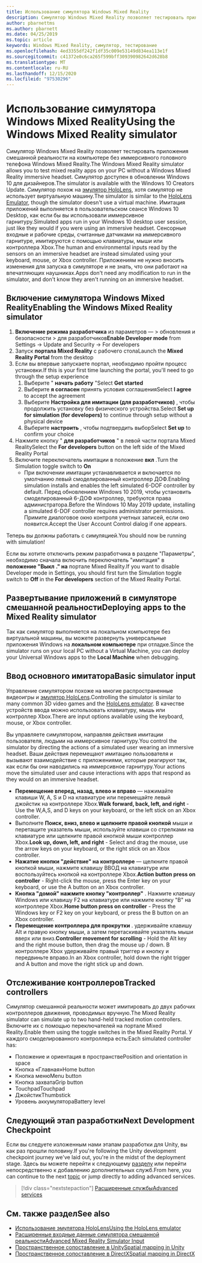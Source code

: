 ```yaml
---
title: Использование симулятора Windows Mixed Reality
description: Симулятор Windows Mixed Reality позволяет тестировать приложения смешанной реальности на компьютере без иммерсивного головного телефона Windows Mixed Reality.
author: pbarnettms
ms.author: pbarnett
ms.date: 04/25/2019
ms.topic: article
keywords: Windows Mixed Reality, симулятор, тестирование
ms.openlocfilehash: 4ed3355df242f1df35c009e53149d834ea113e1f
ms.sourcegitcommit: c41372e0c6ca265f599bff309390982642d628b8
ms.translationtype: MT
ms.contentlocale: ru-RU
ms.lasthandoff: 12/15/2020
ms.locfileid: "97530296"
---
```

# <a name="using-the-windows-mixed-reality-simulator"></a><span data-ttu-id="cc98b-104">Использование симулятора Windows Mixed Reality</span><span class="sxs-lookup"><span data-stu-id="cc98b-104">Using the Windows Mixed Reality simulator</span></span>

<span data-ttu-id="cc98b-105">Симулятор Windows Mixed Reality позволяет тестировать приложения смешанной реальности на компьютере без иммерсивного головного телефона Windows Mixed Reality.</span><span class="sxs-lookup"><span data-stu-id="cc98b-105">The Windows Mixed Reality simulator allows you to test mixed reality apps on your PC without a Windows Mixed Reality immersive headset.</span></span> <span data-ttu-id="cc98b-106">Симулятор доступен в обновлении Windows 10 для дизайнеров.</span><span class="sxs-lookup"><span data-stu-id="cc98b-106">The simulator is available with the Windows 10 Creators Update.</span></span> <span data-ttu-id="cc98b-107">Симулятор похож на [эмулятор HoloLens](using-the-hololens-emulator.md), хотя симулятор не использует виртуальную машину.</span><span class="sxs-lookup"><span data-stu-id="cc98b-107">The simulator is similar to the [HoloLens Emulator](using-the-hololens-emulator.md), though the simulator doesn't use a virtual machine.</span></span> <span data-ttu-id="cc98b-108">Имитация приложений выполняется в пользовательском сеансе Windows 10 Desktop, как если бы вы использовали иммерсивное гарнитуру.</span><span class="sxs-lookup"><span data-stu-id="cc98b-108">Simulated apps run in your Windows 10 desktop user session, just like they would if you were using an immersive headset.</span></span> <span data-ttu-id="cc98b-109">Сенсорные входные и рабочие среды, считанные датчиками на иммерсивного гарнитуре, имитируются с помощью клавиатуры, мыши или контроллера Xbox.</span><span class="sxs-lookup"><span data-stu-id="cc98b-109">The human and environmental inputs read by the sensors on an immersive headset are instead simulated using your keyboard, mouse, or Xbox controller.</span></span> <span data-ttu-id="cc98b-110">Приложениям не нужно вносить изменения для запуска в симуляторе и не знать, что они работают на впечатляющих наушниках.</span><span class="sxs-lookup"><span data-stu-id="cc98b-110">Apps don't need any modification to run in the simulator, and don't know they aren't running on an immersive headset.</span></span>

## <a name="enabling-the-windows-mixed-reality-simulator"></a><span data-ttu-id="cc98b-111">Включение симулятора Windows Mixed Reality</span><span class="sxs-lookup"><span data-stu-id="cc98b-111">Enabling the Windows Mixed Reality simulator</span></span>

1. <span data-ttu-id="cc98b-112">**Включение режима разработчика** из параметров — > обновления и безопасности > для разработчиков</span><span class="sxs-lookup"><span data-stu-id="cc98b-112">**Enable Developer mode** from Settings -> Update and Security -> For developers</span></span>
2. <span data-ttu-id="cc98b-113">Запуск **портала Mixed Reality** с рабочего стола</span><span class="sxs-lookup"><span data-stu-id="cc98b-113">Launch the **Mixed Reality Portal** from the desktop</span></span>
3. <span data-ttu-id="cc98b-114">Если вы впервые запускаете портал, необходимо пройти процесс установки.</span><span class="sxs-lookup"><span data-stu-id="cc98b-114">If this is your first time launching the portal, you'll need to go through the setup experience</span></span>
   1. <span data-ttu-id="cc98b-115">Выберите " **начать работу** "</span><span class="sxs-lookup"><span data-stu-id="cc98b-115">Select **Get started**</span></span>
   2. <span data-ttu-id="cc98b-116">Выберите **я согласен** принять условия соглашения</span><span class="sxs-lookup"><span data-stu-id="cc98b-116">Select **I agree** to accept the agreement</span></span>
   3. <span data-ttu-id="cc98b-117">Выберите **Настройка для имитации (для разработчиков)** , чтобы продолжить установку без физического устройства.</span><span class="sxs-lookup"><span data-stu-id="cc98b-117">Select **Set up for simulation (for developers)** to continue through setup without a physical device</span></span>
   4. <span data-ttu-id="cc98b-118">Выберите **настроить** , чтобы подтвердить выбор</span><span class="sxs-lookup"><span data-stu-id="cc98b-118">Select **Set up** to confirm your choice</span></span>
4. <span data-ttu-id="cc98b-119">Нажмите кнопку " **для разработчиков** " в левой части портала Mixed Reality</span><span class="sxs-lookup"><span data-stu-id="cc98b-119">Select the **For developers** button on the left side of the Mixed Reality Portal</span></span>
5. <span data-ttu-id="cc98b-120">Включите переключатель имитации в положение **вкл** .</span><span class="sxs-lookup"><span data-stu-id="cc98b-120">Turn the Simulation toggle switch to **On**</span></span>
   * <span data-ttu-id="cc98b-121">При включении имитации устанавливается и включается по умолчанию левый смоделированный контроллер ДОФ.</span><span class="sxs-lookup"><span data-stu-id="cc98b-121">Enabling simulation installs and enables the left simulated 6-DOF controller by default.</span></span>  <span data-ttu-id="cc98b-122">Перед обновлением Windows 10 2019, чтобы установить смоделированный 6-ДОФ контроллер, требуются права администратора.</span><span class="sxs-lookup"><span data-stu-id="cc98b-122">Before the Windows 10 May 2019 update, installing a simulated 6-DOF controller requires administrator permissions.</span></span>  <span data-ttu-id="cc98b-123">Примите диалоговое окно контроля учетных записей, если оно появится.</span><span class="sxs-lookup"><span data-stu-id="cc98b-123">Accept the User Account Control dialog if one appears.</span></span>

<span data-ttu-id="cc98b-124">Теперь вы должны работать с симуляцией.</span><span class="sxs-lookup"><span data-stu-id="cc98b-124">You should now be running with simulation!</span></span>

<span data-ttu-id="cc98b-125">Если вы хотите отключить режим разработчика в разделе "Параметры", необходимо сначала включить переключатель "имитация" в **положение "Выкл** **." на** портале Mixed Reality.</span><span class="sxs-lookup"><span data-stu-id="cc98b-125">If you want to disable Developer mode in Settings, you should first turn the Simulation toggle switch to **Off** in the **For developers** section of the Mixed Reality Portal.</span></span>

## <a name="deploying-apps-to-the-mixed-reality-simulator"></a><span data-ttu-id="cc98b-126">Развертывание приложений в симуляторе смешанной реальности</span><span class="sxs-lookup"><span data-stu-id="cc98b-126">Deploying apps to the Mixed Reality simulator</span></span>

<span data-ttu-id="cc98b-127">Так как симулятор выполняется на локальном компьютере без виртуальной машины, вы можете развернуть универсальные приложения Windows на **локальном компьютере** при отладке.</span><span class="sxs-lookup"><span data-stu-id="cc98b-127">Since the simulator runs on your local PC without a Virtual Machine, you can deploy your Universal Windows apps to the **Local Machine** when debugging.</span></span>

## <a name="basic-simulator-input"></a><span data-ttu-id="cc98b-128">Ввод основного имитатора</span><span class="sxs-lookup"><span data-stu-id="cc98b-128">Basic simulator input</span></span>

<span data-ttu-id="cc98b-129">Управление симулятором похоже на многие распространенные видеоигры и [эмулятор HoloLens](using-the-hololens-emulator.md).</span><span class="sxs-lookup"><span data-stu-id="cc98b-129">Controlling the simulator is similar to many common 3D video games and the [HoloLens emulator](using-the-hololens-emulator.md).</span></span> <span data-ttu-id="cc98b-130">В качестве устройств ввода можно использовать клавиатуру, мышь или контроллер Xbox.</span><span class="sxs-lookup"><span data-stu-id="cc98b-130">There are input options available using the keyboard, mouse, or Xbox controller.</span></span>

<span data-ttu-id="cc98b-131">Вы управляете симулятором, направляя действия имитации пользователя, людьми на иммерсивное гарнитуру.</span><span class="sxs-lookup"><span data-stu-id="cc98b-131">You control the simulator by directing the actions of a simulated user wearing an immersive headset.</span></span> <span data-ttu-id="cc98b-132">Ваши действия перемещают имитацию пользователя и вызывают взаимодействие с приложениями, которые реагируют так, как если бы они наводились на иммерсивное гарнитуру.</span><span class="sxs-lookup"><span data-stu-id="cc98b-132">Your actions move the simulated user and cause interactions with apps that respond as they would on an immersive headset.</span></span>
* <span data-ttu-id="cc98b-133">**Перемещение вперед, назад, влево и вправо** — нажимайте клавиши W, A, S и D на клавиатуре или перемещайте левый джойстик на контроллере Xbox.</span><span class="sxs-lookup"><span data-stu-id="cc98b-133">**Walk forward, back, left, and right** - Use the W,A,S, and D keys on your keyboard, or the left stick on an Xbox controller.</span></span>
* <span data-ttu-id="cc98b-134">Выполните **Поиск, вниз, влево и щелкните правой кнопкой** мыши и перетащите указатель мыши, используйте клавиши со стрелками на клавиатуре или щелкните правой кнопкой мыши контроллер Xbox.</span><span class="sxs-lookup"><span data-stu-id="cc98b-134">**Look up, down, left, and right** - Select and drag the mouse, use the arrow keys on your keyboard, or the right stick on an Xbox controller.</span></span>
* <span data-ttu-id="cc98b-135">**Нажатие кнопки "действие" на контроллере** — щелкните правой кнопкой мыши, нажмите клавишу ВВОД на клавиатуре или воспользуйтесь кнопкой на контроллере Xbox.</span><span class="sxs-lookup"><span data-stu-id="cc98b-135">**Action button press on controller** - Right-click the mouse, press the Enter key on your keyboard, or use the A button on an Xbox controller.</span></span>
* <span data-ttu-id="cc98b-136">**Кнопка "домой" нажмите кнопку "контроллер"** . Нажмите клавишу Windows или клавишу F2 на клавиатуре или нажмите кнопку "B" на контроллере Xbox.</span><span class="sxs-lookup"><span data-stu-id="cc98b-136">**Home button press on controller** - Press the Windows key or F2 key on your keyboard, or press the B button on an Xbox controller.</span></span>
* <span data-ttu-id="cc98b-137">**Перемещение контроллера для прокрутки** . удерживайте клавишу Alt и правую кнопку мыши, а затем перетаскивайте указатель мыши вверх или вниз.</span><span class="sxs-lookup"><span data-stu-id="cc98b-137">**Controller movement for scrolling** - Hold the Alt key and the right mouse button, then drag the mouse up / down.</span></span> <span data-ttu-id="cc98b-138">В контроллере Xbox удерживайте правый триггер и кнопку и передвиньте вправо.</span><span class="sxs-lookup"><span data-stu-id="cc98b-138">In an Xbox controller, hold down the right trigger and A button and move the right stick up and down.</span></span>

## <a name="tracked-controllers"></a><span data-ttu-id="cc98b-139">Отслеживание контроллеров</span><span class="sxs-lookup"><span data-stu-id="cc98b-139">Tracked controllers</span></span>

<span data-ttu-id="cc98b-140">Симулятор смешанной реальности может имитировать до двух рабочих контроллеров движения, проводимых вручную.</span><span class="sxs-lookup"><span data-stu-id="cc98b-140">The Mixed Reality simulator can simulate up to two hand-held tracked motion controllers.</span></span> <span data-ttu-id="cc98b-141">Включите их с помощью переключателей на портале Mixed Reality.</span><span class="sxs-lookup"><span data-stu-id="cc98b-141">Enable them using the toggle switches in the Mixed Reality Portal.</span></span> <span data-ttu-id="cc98b-142">У каждого смоделированного контроллера есть:</span><span class="sxs-lookup"><span data-stu-id="cc98b-142">Each simulated controller has:</span></span>
* <span data-ttu-id="cc98b-143">Положение и ориентация в пространстве</span><span class="sxs-lookup"><span data-stu-id="cc98b-143">Position and orientation in space</span></span>
* <span data-ttu-id="cc98b-144">Кнопка «Главная»</span><span class="sxs-lookup"><span data-stu-id="cc98b-144">Home button</span></span>
* <span data-ttu-id="cc98b-145">Кнопка меню</span><span class="sxs-lookup"><span data-stu-id="cc98b-145">Menu button</span></span>
* <span data-ttu-id="cc98b-146">Кнопка захвата</span><span class="sxs-lookup"><span data-stu-id="cc98b-146">Grip button</span></span>
* <span data-ttu-id="cc98b-147">Touchpad</span><span class="sxs-lookup"><span data-stu-id="cc98b-147">Touchpad</span></span>
* <span data-ttu-id="cc98b-148">Джойстик</span><span class="sxs-lookup"><span data-stu-id="cc98b-148">Thumbstick</span></span>
* <span data-ttu-id="cc98b-149">Уровень аккумулятора</span><span class="sxs-lookup"><span data-stu-id="cc98b-149">Battery level</span></span>

## <a name="next-development-checkpoint"></a><span data-ttu-id="cc98b-150">Следующий этап разработки</span><span class="sxs-lookup"><span data-stu-id="cc98b-150">Next Development Checkpoint</span></span>

<span data-ttu-id="cc98b-151">Если вы следуете изложенным нами этапам разработки для Unity, вы как раз прошли половину.</span><span class="sxs-lookup"><span data-stu-id="cc98b-151">If you're following the Unity development checkpoint journey we've laid out, you're in the midst of the deployment stage.</span></span> <span data-ttu-id="cc98b-152">Здесь вы можете перейти к следующему [разделу](../../develop/unity/unity-development-overview.md#4-deploying-to-a-device-or-emulator) или перейти непосредственно к добавлению дополнительных служб.</span><span class="sxs-lookup"><span data-stu-id="cc98b-152">From here, you can continue to the next [topic](../../develop/unity/unity-development-overview.md#4-deploying-to-a-device-or-emulator) or jump directly to adding advanced services.</span></span>

> [!div class="nextstepaction"]
> [<span data-ttu-id="cc98b-153">Расширенные службы</span><span class="sxs-lookup"><span data-stu-id="cc98b-153">Advanced services</span></span>](../../develop/unity/unity-development-overview.md#5-adding-services)


## <a name="see-also"></a><span data-ttu-id="cc98b-154">См. также раздел</span><span class="sxs-lookup"><span data-stu-id="cc98b-154">See also</span></span>
* [<span data-ttu-id="cc98b-155">Использование эмулятора HoloLens</span><span class="sxs-lookup"><span data-stu-id="cc98b-155">Using the HoloLens emulator</span></span>](using-the-hololens-emulator.md)
* [<span data-ttu-id="cc98b-156">Расширенные входные данные симулятора смешанной реальности</span><span class="sxs-lookup"><span data-stu-id="cc98b-156">Advanced Mixed Reality Simulator Input</span></span>](advanced-hololens-emulator-and-mixed-reality-simulator-input.md)
* [<span data-ttu-id="cc98b-157">Пространственное сопоставление в Unity</span><span class="sxs-lookup"><span data-stu-id="cc98b-157">Spatial mapping in Unity</span></span>](../../develop/unity/spatial-mapping-in-unity.md)
* [<span data-ttu-id="cc98b-158">Пространственное сопоставление в DirectX</span><span class="sxs-lookup"><span data-stu-id="cc98b-158">Spatial mapping in DirectX</span></span>](../../develop/native/spatial-mapping-in-directx.md)
